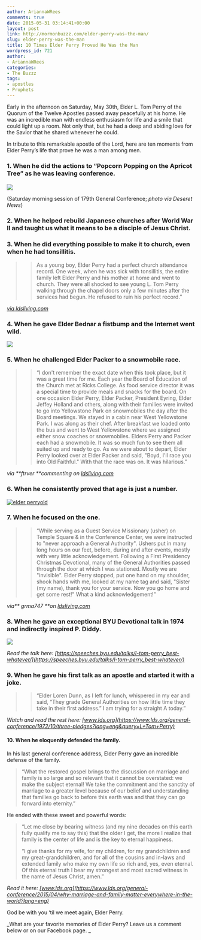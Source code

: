 ```yaml
---
author: AriannaWRees
comments: true
date: 2015-05-31 03:14:41+00:00
layout: post
link: http://mormonbuzzz.com/elder-perry-was-the-man/
slug: elder-perry-was-the-man
title: 10 Times Elder Perry Proved He Was the Man
wordpress_id: 721
author:
- AriannaWRees
categories:
- The Buzzz
tags:
- apostles
- Prophets
---
```


Early in the afternoon on Saturday, May 30th, Elder L. Tom Perry of the Quorum of the Twelve Apostles passed away peacefully at his home. He was an incredible man with endless enthusiasm for life and a smile that could light up a room. Not only that, but he had a deep and abiding love for the Savior that he shared whenever he could.

In tribute to this remarkable apostle of the Lord, here are ten moments from Elder Perry’s life that prove he was a man among men.




### 1. When he did the actions to “Popcorn Popping on the Apricot Tree” as he was leaving conference.





#### 


![](http://img.deseretnews.com/images/article/midres/1544677/1544677.jpg)

(Saturday morning session of 179th General Conference; _photo via Deseret News_)


### 2. When he helped rebuild Japanese churches after World War II and taught us what it means to be a disciple of Jesus Christ.









### 3. When he did everything possible to make it to church, even when he had tonsillitis.




<blockquote>

> 
> As a young boy, Elder Perry had a perfect church attendance record. One week, when he was sick with tonsillitis, the entire family left Elder Perry and his mother at home and went to church. They were all shocked to see young L. Tom Perry walking through the chapel doors only a few minutes after the services had begun. He refused to ruin his perfect record.”
> 
> 
</blockquote>


_[via ldsliving.com](http://ldsliving.com/story/75616-7-things-you-never-knew-about-elder-l-tom-perry-giveaway)_


### 4. When he gave Elder Bednar a fistbump and the Internet went wild.




![](http://www.ldsstudyjournal.com/wp-content/uploads/2013/04/Fist-Bump.jpg)


### 5. When he challenged Elder Packer to a snowmobile race.




<blockquote>

> 
> “I don't remember the exact date when this took place, but it was a great time for me. Each year the Board of Education of the Church met at Ricks College. As food service director it was a special time to provide meals and snacks for the board. On one occasion Elder Perry, Elder Packer, President Eyring, Elder Jeffey Holland and others, along with their families were invited to go into Yellowstone Park on snowmobiles the day after the Board meetings. We stayed in a cabin near West Yellowstone Park. I was along as their chef. After breakfast we loaded onto the bus and went to West Yellowstone where we assigned either snow coaches or snowmobiles. Elders Perry and Packer each had a snowmobile. It was so much fun to see them all suited up and ready to go. As we were about to depart, Elder Perry looked over at Elder Packer and said, "Boyd, I'll race you into Old Faithful." With that the race was on. It was hilarious.”
> 
> 
</blockquote>


_via **ftrver **commenting on [ldsliving.com](http://ldsliving.com/story/75616-7-things-you-never-knew-about-elder-l-tom-perry-giveaway)_


### 6. When he consistently proved that age is just a number.




[![elder perryold](http://mormonbuzzz.com/wp-content/uploads/2015/05/elder-perryold.jpg)](http://mormonbuzzz.com/wp-content/uploads/2015/05/elder-perryold.jpg)


### 7. When he focused on the one.




<blockquote>

> 
> “While serving as a Guest Service Missionary (usher) on Temple Square & in the Conference Center, we were instructed to "never approach a General Authority". Ushers put in many long hours on our feet, before, during and after events, mostly with very little acknowledgement. Following a First Presidency Christmas Devotional, many of the General Authorities passed through the door at which I was stationed. Mostly we are "invisible". Elder Perry stopped, put one hand on my shoulder, shook hands with me, looked at my name tag and said, "Sister (my name), thank you for your service. Now you go home and get some rest!" What a kind acknowledgement!”
> 
> 
</blockquote>


_via** grma747 **on [ldsliving.com](http://ldsliving.com/story/75616-7-things-you-never-knew-about-elder-l-tom-perry-giveaway)_


### 8. When he gave an exceptional BYU Devotional talk in 1974 and indirectly inspired P. Diddy.




![](http://i863.photobucket.com/albums/ab192/lifeongoldplates/pdiddy.jpg)

_Read the talk here: [https://speeches.byu.edu/talks/l-tom-perry_best-whatever/](https://speeches.byu.edu/talks/l-tom-perry_best-whatever/)_


### 9. When he gave his first talk as an apostle and started it with a joke.




<blockquote>

> 
> “Elder Loren Dunn, as I left for lunch, whispered in my ear and said, “They grade General Authorities on how little time they take in their first address.” I am trying for a straight A today.”
> 
> 
</blockquote>


_Watch and read the rest here: [www.lds.org](https://www.lds.org/general-conference/1972/10/three-pledges?lang=eng&query=L+Tom+Perry)_


#### 10. When he eloquently defended the family.





In his last general conference address, Elder Perry gave an incredible defense of the family.





<blockquote>“What the restored gospel brings to the discussion on marriage and family is so large and so relevant that it cannot be overstated: we make the subject eternal! We take the commitment and the sanctity of marriage to a greater level because of our belief and understanding that families go back to before this earth was and that they can go forward into eternity.”</blockquote>


He ended with these sweet and powerful words:


<blockquote>“Let me close by bearing witness (and my nine decades on this earth fully qualify me to say this) that the older I get, the more I realize that family is the center of life and is the key to eternal happiness.



“I give thanks for my wife, for my children, for my grandchildren and my great-grandchildren, and for all of the cousins and in-laws and extended family who make my own life so rich and, yes, even eternal. Of this eternal truth I bear my strongest and most sacred witness in the name of Jesus Christ, amen.”</blockquote>


_Read it here: [www.lds.org](https://www.lds.org/general-conference/2015/04/why-marriage-and-family-matter-everywhere-in-the-world?lang=eng)_

God be with you ‘til we meet again, Elder Perry.

_What are your favorite memories of Elder Perry? Leave us a comment below or on our Facebook page. _
